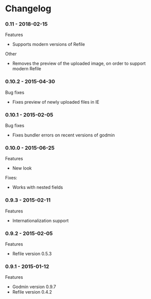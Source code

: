 # Changelog

### 0.11 - 2018-02-15
Features
- Supports modern versions of Refile

Other
- Removes the preview of the uploaded image, on order to support modern Refile

### 0.10.2 - 2015-04-30
Bug fixes
- Fixes preview of newly uploaded files in IE

### 0.10.1 - 2015-02-05
Bug fixes
- Fixes bundler errors on recent versions of godmin

### 0.10.0 - 2015-06-25
Features
- New look

Fixes:
- Works with nested fields

### 0.9.3 - 2015-02-11
Features
  - Internationalization support

### 0.9.2 - 2015-02-05
Features
  - Refile version 0.5.3

### 0.9.1 - 2015-01-12
Features
  - Godmin version 0.9.7
  - Refile version 0.4.2
